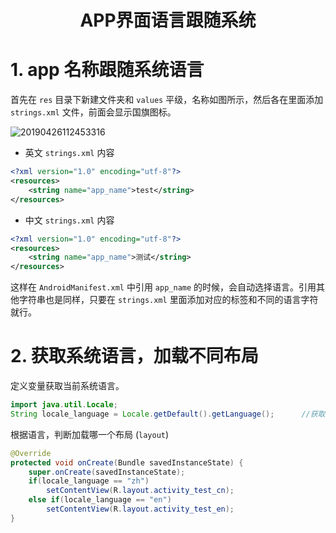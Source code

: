 # <center> APP界面语言跟随系统

# 1. app 名称跟随系统语言

首先在 `res` 目录下新建文件夹和 `values` 平级，名称如图所示，然后各在里面添加 `strings.xml` 文件，前面会显示国旗图标。

![20190426112453316](https://user-images.githubusercontent.com/26021085/164888698-5fde67c9-70f9-4b9b-9db2-4dc4762ca0f7.png)

* 英文 `strings.xml` 内容

``` xml
<?xml version="1.0" encoding="utf-8"?>
<resources>
    <string name="app_name">test</string>
</resources>
```

* 中文 `strings.xml` 内容

``` xml
<?xml version="1.0" encoding="utf-8"?>
<resources>
    <string name="app_name">测试</string>
</resources>
```

这样在 `AndroidManifest.xml` 中引用 `app_name` 的时候，会自动选择语言。引用其他字符串也是同样，只要在 `strings.xml` 里面添加对应的标签和不同的语言字符就行。

 # 2. 获取系统语言，加载不同布局
 定义变量获取当前系统语言。

``` java
import java.util.Locale;
String locale_language = Locale.getDefault().getLanguage();      //获取当前系统语言;
```

根据语言，判断加载哪一个布局 (`layout`) 

``` java
@Override
protected void onCreate(Bundle savedInstanceState) {
    super.onCreate(savedInstanceState);
    if(locale_language == "zh")
        setContentView(R.layout.activity_test_cn);
    else if(locale_language == "en")
        setContentView(R.layout.activity_test_en);
}
```

